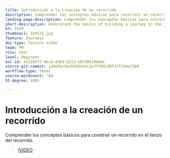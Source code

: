 ```yaml
---
title: Introducción a la creación de un recorrido
description: Comprender los conceptos básicos para construir un recorrido en el lienzo del recorrido.
landing-page-description: Comprender los conceptos básicos para construir un recorrido en el lienzo del recorrido.
short-description: Understand the basics of building a journey in the journey canvas.
kt: 7530
thumbnail: 334522.jpg
feature: Journeys
doc-type: feature video
team: PM
role: User
level: Beginner
exl-id: dc510572-96c8-42bd-b213-e8738510bb0c
source-git-commit: 1a9e9ac5ec8350e5dc2efff04130f33f334e2160
workflow-type: tm+mt
source-wordcount: '43'
ht-degree: 100%

---
```


# Introducción a la creación de un recorrido

Comprender los conceptos básicos para construir un recorrido en el lienzo del recorrido.

>[!VIDEO](https://video.tv.adobe.com/v/334522?quality=12)
